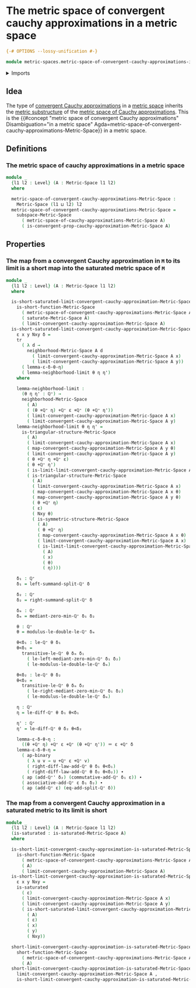 # The metric space of convergent cauchy approximations in a metric space

```agda
{-# OPTIONS --lossy-unification #-}

module metric-spaces.metric-space-of-convergent-cauchy-approximations-in-a-metric-space where
```

<details><summary>Imports</summary>

```agda
open import elementary-number-theory.positive-rational-numbers

open import foundation.action-on-identifications-binary-functions
open import foundation.action-on-identifications-functions
open import foundation.binary-transport
open import foundation.dependent-pair-types
open import foundation.identity-types
open import foundation.transport-along-identifications
open import foundation.universe-levels

open import metric-spaces.convergent-cauchy-approximations-metric-spaces
open import metric-spaces.functions-metric-spaces
open import metric-spaces.metric-space-of-cauchy-approximations-in-a-metric-space
open import metric-spaces.metric-spaces
open import metric-spaces.saturated-metric-spaces
open import metric-spaces.short-functions-metric-spaces
open import metric-spaces.subspaces-metric-spaces
```

</details>

## Idea

The type of
[convergent Cauchy approximations](metric-spaces.convergent-cauchy-approximations-metric-spaces.md)
in a [metric space](metric-spaces.metric-spaces.md) inherits the
[metric substructure](metric-spaces.subspaces-metric-spaces.md) of the
[metric space of Cauchy approximations](metric-spaces.metric-space-of-cauchy-approximations-in-a-metric-space.md).
This is the
{{#concept "metric space of convergent Cauchy approximations" Disambiguation="in a metric space" Agda=metric-space-of-convergent-cauchy-approximations-Metric-Space}}
in a metric space.

## Definitions

### The metric space of cauchy approximations in a metric space

```agda
module _
  {l1 l2 : Level} (A : Metric-Space l1 l2)
  where

  metric-space-of-convergent-cauchy-approximations-Metric-Space :
    Metric-Space (l1 ⊔ l2) l2
  metric-space-of-convergent-cauchy-approximations-Metric-Space =
    subspace-Metric-Space
      ( metric-space-of-cauchy-approximations-Metric-Space A)
      ( is-convergent-prop-cauchy-approximation-Metric-Space A)
```

## Properties

### The map from a convergent Cauchy approximation in `M` to its limit is a short map into the saturated metric space of `M`

```agda
module _
  {l1 l2 : Level} (A : Metric-Space l1 l2)
  where

  is-short-saturated-limit-convergent-cauchy-approximation-Metric-Space :
    is-short-function-Metric-Space
      ( metric-space-of-convergent-cauchy-approximations-Metric-Space A)
      ( saturate-Metric-Space A)
      ( limit-convergent-cauchy-approximation-Metric-Space A)
  is-short-saturated-limit-convergent-cauchy-approximation-Metric-Space
    ε x y Nxy δ =
    tr
      ( λ d →
        neighborhood-Metric-Space A d
          ( limit-convergent-cauchy-approximation-Metric-Space A x)
          ( limit-convergent-cauchy-approximation-Metric-Space A y))
      ( lemma-ε-δ-θ-η)
      ( lemma-neighborhood-limit θ η η')
    where

    lemma-neighborhood-limit :
      (θ η η' : ℚ⁺) →
      neighborhood-Metric-Space
        ( A)
        ( (θ +ℚ⁺ η) +ℚ⁺ ε +ℚ⁺ (θ +ℚ⁺ η'))
        ( limit-convergent-cauchy-approximation-Metric-Space A x)
        ( limit-convergent-cauchy-approximation-Metric-Space A y)
    lemma-neighborhood-limit θ η η' =
      is-triangular-structure-Metric-Space
        ( A)
        ( limit-convergent-cauchy-approximation-Metric-Space A x)
        ( map-convergent-cauchy-approximation-Metric-Space A y θ)
        ( limit-convergent-cauchy-approximation-Metric-Space A y)
        ( θ +ℚ⁺ η +ℚ⁺ ε)
        ( θ +ℚ⁺ η')
        ( is-limit-limit-convergent-cauchy-approximation-Metric-Space A y θ η')
        ( is-triangular-structure-Metric-Space
          ( A)
          ( limit-convergent-cauchy-approximation-Metric-Space A x)
          ( map-convergent-cauchy-approximation-Metric-Space A x θ)
          ( map-convergent-cauchy-approximation-Metric-Space A y θ)
          ( θ +ℚ⁺ η)
          ( ε)
          ( Nxy θ)
          ( is-symmetric-structure-Metric-Space
            ( A)
            ( θ +ℚ⁺ η)
            ( map-convergent-cauchy-approximation-Metric-Space A x θ)
            ( limit-convergent-cauchy-approximation-Metric-Space A x)
            ( is-limit-limit-convergent-cauchy-approximation-Metric-Space
              ( A)
              ( x)
              ( θ)
              ( η))))

    δ₁ : ℚ⁺
    δ₁ = left-summand-split-ℚ⁺ δ

    δ₂ : ℚ⁺
    δ₂ = right-summand-split-ℚ⁺ δ

    δₘ : ℚ⁺
    δₘ = mediant-zero-min-ℚ⁺ δ₁ δ₂

    θ : ℚ⁺
    θ = modulus-le-double-le-ℚ⁺ δₘ

    θ<δ₁ : le-ℚ⁺ θ δ₁
    θ<δ₁ =
      transitive-le-ℚ⁺ θ δₘ δ₁
        ( le-left-mediant-zero-min-ℚ⁺ δ₁ δ₂)
        ( le-modulus-le-double-le-ℚ⁺ δₘ)

    θ<δ₂ : le-ℚ⁺ θ δ₂
    θ<δ₂ =
      transitive-le-ℚ⁺ θ δₘ δ₂
        ( le-right-mediant-zero-min-ℚ⁺ δ₁ δ₂)
        ( le-modulus-le-double-le-ℚ⁺ δₘ)

    η : ℚ⁺
    η = le-diff-ℚ⁺ θ δ₁ θ<δ₁

    η' : ℚ⁺
    η' = le-diff-ℚ⁺ θ δ₂ θ<δ₂

    lemma-ε-δ-θ-η :
      ((θ +ℚ⁺ η) +ℚ⁺ ε +ℚ⁺ (θ +ℚ⁺ η')) ＝ ε +ℚ⁺ δ
    lemma-ε-δ-θ-η =
      ( ap-binary
        ( λ u v → u +ℚ⁺ ε +ℚ⁺ v)
        ( right-diff-law-add-ℚ⁺ θ δ₁ θ<δ₁)
        ( right-diff-law-add-ℚ⁺ θ δ₂ θ<δ₂)) ∙
      ( ap (add-ℚ⁺' δ₂) (commutative-add-ℚ⁺ δ₁ ε)) ∙
      ( associative-add-ℚ⁺ ε δ₁ δ₂) ∙
      ( ap (add-ℚ⁺ ε) (eq-add-split-ℚ⁺ δ))
```

### The map from a convergent Cauchy approximation in a saturated metric to its limit is short

```agda
module _
  {l1 l2 : Level} (A : Metric-Space l1 l2)
  (is-saturated : is-saturated-Metric-Space A)
  where

  is-short-limit-convergent-cauchy-approximation-is-saturated-Metric-Space :
    is-short-function-Metric-Space
      ( metric-space-of-convergent-cauchy-approximations-Metric-Space A)
      ( A)
      ( limit-convergent-cauchy-approximation-Metric-Space A)
  is-short-limit-convergent-cauchy-approximation-is-saturated-Metric-Space
    ε x y Nxy =
    is-saturated
      ( ε)
      ( limit-convergent-cauchy-approximation-Metric-Space A x)
      ( limit-convergent-cauchy-approximation-Metric-Space A y)
      ( is-short-saturated-limit-convergent-cauchy-approximation-Metric-Space
        ( A)
        ( ε)
        ( x)
        ( y)
        ( Nxy))

  short-limit-convergent-cauchy-approximation-is-saturated-Metric-Space :
    short-function-Metric-Space
      ( metric-space-of-convergent-cauchy-approximations-Metric-Space A)
      ( A)
  short-limit-convergent-cauchy-approximation-is-saturated-Metric-Space =
    limit-convergent-cauchy-approximation-Metric-Space A ,
    is-short-limit-convergent-cauchy-approximation-is-saturated-Metric-Space
```
